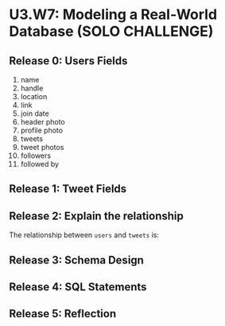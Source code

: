 # U3.W7: Modeling a Real-World Database (SOLO CHALLENGE)

## Release 0: Users Fields
<!-- Identify the fields Twitter collects data for -->
1. name
2. handle
3. location
4. link
5. join date
6. header photo
7. profile photo
8. tweets
9. tweet photos
10. followers
11. followed by

## Release 1: Tweet Fields
<!-- Identify the fields Twitter uses to represent/display a tweet. What are you required or allowed to enter? -->



## Release 2: Explain the relationship
The relationship between `users` and `tweets` is: 
<!-- because... -->

## Release 3: Schema Design
<!-- Include your image (inline) of your schema -->

## Release 4: SQL Statements
<!-- Include your SQL Statements. How can you make markdown files show blocks of code? -->

## Release 5: Reflection
<!-- Be sure to add your reflection here!!! -->